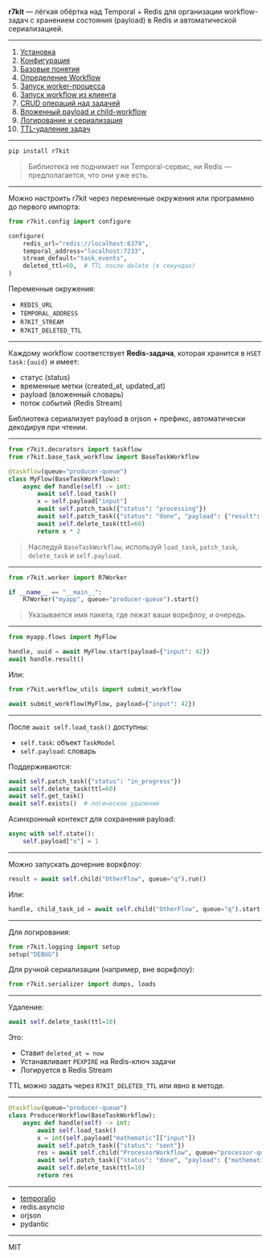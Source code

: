 
**r7kit** — лёгкая обёртка над Temporal + Redis для организации workflow-задач с хранением состояния (payload) в Redis и автоматической сериализацией.

---


1. [Установка](#установка)  
2. [Конфигурация](#конфигурация)  
3. [Базовые понятия](#базовые-понятия)  
4. [Определение Workflow](#определение-workflow)  
5. [Запуск worker-процесса](#запуск-worker-процесса)  
6. [Запуск workflow из клиента](#запуск-workflow-из-клиента)  
7. [CRUD операций над задачей](#crud-операций-над-задачей)  
8. [Вложенный payload и child-workflow](#вложенный-payload-и-child-workflow)  
9. [Логирование и сериализация](#логирование-и-сериализация)  
10. [TTL-удаление задач](#ttl-удаление-задач)  

---


```bash
pip install r7kit
```

> Библиотека не поднимает ни Temporal-сервис, ни Redis — предполагается, что они уже есть.

---


Можно настроить r7kit через переменные окружения или программно до первого импорта:

```python
from r7kit.config import configure

configure(
    redis_url="redis://localhost:6379",
    temporal_address="localhost:7233",
    stream_default="task_events",
    deleted_ttl=60,  # TTL после delete (в секундах)
)
```

Переменные окружения:

- `REDIS_URL`
- `TEMPORAL_ADDRESS`
- `R7KIT_STREAM`
- `R7KIT_DELETED_TTL`

---


Каждому workflow соответствует **Redis-задача**, которая хранится в `HSET task:{uuid}` и имеет:

- статус (status)
- временные метки (created_at, updated_at)
- payload (вложенный словарь)
- поток событий (Redis Stream)

Библиотека сериализует payload в orjson + префикс, автоматически декодируя при чтении.

---


```python
from r7kit.decorators import taskflow
from r7kit.base_task_workflow import BaseTaskWorkflow

@taskflow(queue="producer-queue")
class MyFlow(BaseTaskWorkflow):
    async def handle(self) -> int:
        await self.load_task()
        x = self.payload["input"]
        await self.patch_task({"status": "processing"})
        await self.patch_task({"status": "done", "payload": {"result": x * 2}})
        await self.delete_task(ttl=60)
        return x * 2
```

> Наследуй `BaseTaskWorkflow`, используй `load_task`, `patch_task`, `delete_task` и `self.payload`.

---


```python
from r7kit.worker import R7Worker

if __name__ == "__main__":
    R7Worker("myapp", queue="producer-queue").start()
```

> Указывается имя пакета, где лежат ваши воркфлоу, и очередь.

---


```python
from myapp.flows import MyFlow

handle, uuid = await MyFlow.start(payload={"input": 42})
await handle.result()
```

Или:

```python
from r7kit.workflow_utils import submit_workflow

await submit_workflow(MyFlow, payload={"input": 42})
```

---


После `await self.load_task()` доступны:

- `self.task`: объект `TaskModel`
- `self.payload`: словарь

Поддерживаются:

```python
await self.patch_task({"status": "in_progress"})
await self.delete_task(ttl=60)
await self.get_task()
await self.exists()  # логическое удаление
```

Асинхронный контекст для сохранения payload:

```python
async with self.state():
    self.payload["x"] = 1
```

---


Можно запускать дочерние воркфлоу:

```python
result = await self.child("OtherFlow", queue="q").run()
```

Или:

```python
handle, child_task_id = await self.child("OtherFlow", queue="q").start(payload={...})
```

---


Для логирования:

```python
from r7kit.logging import setup
setup("DEBUG")
```

Для ручной сериализации (например, вне воркфлоу):

```python
from r7kit.serializer import dumps, loads
```

---


Удаление:

```python
await self.delete_task(ttl=10)
```

Это:

- Ставит `deleted_at = now`
- Устанавливает `PEXPIRE` на Redis-ключ задачи
- Логируется в Redis Stream

TTL можно задать через `R7KIT_DELETED_TTL` или явно в методе.

---


```python
@taskflow(queue="producer-queue")
class ProducerWorkflow(BaseTaskWorkflow):
    async def handle(self) -> int:
        await self.load_task()
        x = int(self.payload["mathematic"]["input"])
        await self.patch_task({"status": "sent"})
        res = await self.child("ProcessorWorkflow", queue="processor-queue").run()
        await self.patch_task({"status": "done", "payload": {"mathematic": {"input": x, "result": res}}})
        await self.delete_task(ttl=10)
        return res
```

---


- [temporalio](https://github.com/temporalio/sdk-python)
- redis.asyncio
- orjson
- pydantic

---


MIT
